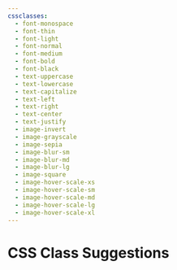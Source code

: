 ```yaml
---
cssclasses:
  - font-monospace
  - font-thin
  - font-light
  - font-normal
  - font-medium
  - font-bold
  - font-black
  - text-uppercase
  - text-lowercase
  - text-capitalize
  - text-left
  - text-right
  - text-center
  - text-justify
  - image-invert
  - image-grayscale
  - image-sepia
  - image-blur-sm
  - image-blur-md
  - image-blur-lg
  - image-square
  - image-hover-scale-xs
  - image-hover-scale-sm
  - image-hover-scale-md
  - image-hover-scale-lg
  - image-hover-scale-xl
---
```


# CSS Class Suggestions
